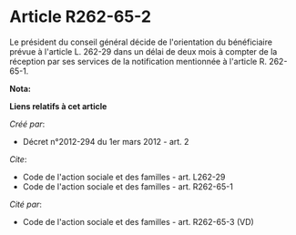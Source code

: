 # Article R262-65-2

Le président du conseil général décide de l'orientation du bénéficiaire prévue à l'article L. 262-29 dans un délai de deux
mois à compter de la réception par ses services de la notification mentionnée à l'article R. 262-65-1.

**Nota:**



**Liens relatifs à cet article**

_Créé par_:

  - Décret n°2012-294 du 1er mars 2012 - art. 2

_Cite_:

  - Code de l'action sociale et des familles - art. L262-29
  - Code de l'action sociale et des familles - art. R262-65-1

_Cité par_:

  - Code de l'action sociale et des familles - art. R262-65-3 (VD)

